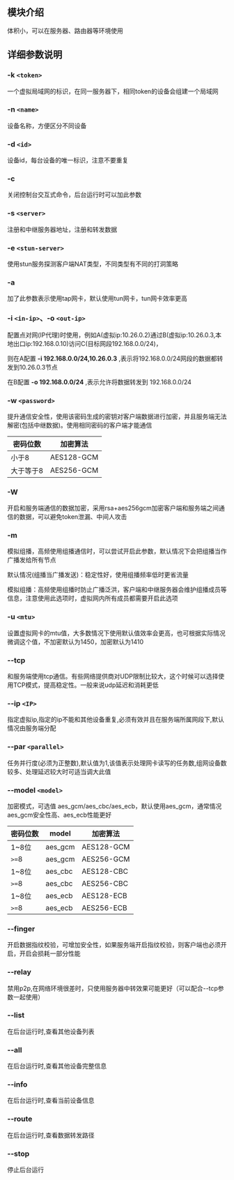 ## 模块介绍
体积小，可以在服务器、路由器等环境使用
## 详细参数说明
### -k `<token>`
一个虚拟局域网的标识，在同一服务器下，相同token的设备会组建一个局域网
### -n `<name>`
设备名称，方便区分不同设备
### -d `<id>`
设备id，每台设备的唯一标识，注意不要重复
### -c
关闭控制台交互式命令，后台运行时可以加此参数
### -s `<server>`
注册和中继服务器地址，注册和转发数据
### -e `<stun-server>`
使用stun服务探测客户端NAT类型，不同类型有不同的打洞策略
### -a
加了此参数表示使用tap网卡，默认使用tun网卡，tun网卡效率更高
### -i `<in-ip>`、-o  `<out-ip>`

配置点对网(IP代理)时使用，例如A(虚拟ip:10.26.0.2)通过B(虚拟ip:10.26.0.3,本地出口ip:192.168.0.10)访问C(目标网段192.168.0.0/24)，

则在A配置 **-i 192.168.0.0/24,10.26.0.3** ,表示将192.168.0.0/24网段的数据都转发到10.26.0.3节点

在B配置 **-o 192.168.0.0/24**  ,表示允许将数据转发到 192.168.0.0/24

### -w `<password>`

提升通信安全性，使用该密码生成的密钥对客户端数据进行加密，并且服务端无法解密(包括中继数据)。使用相同密码的客户端才能通信

| 密码位数     | 加密算法   |  
|---------|-------| 
| 小于8 | AES128-GCM     
| 大于等于8 | AES256-GCM     | 

### -W
开启和服务端通信的数据加密，采用rsa+aes256gcm加密客户端和服务端之间通信的数据，可以避免token泄漏、中间人攻击
### -m
模拟组播，高频使用组播通信时，可以尝试开启此参数，默认情况下会把组播当作广播发给所有节点

默认情况(组播当广播发送)：稳定性好，使用组播频率低时更省流量

模拟组播：高频使用组播时防止广播泛洪，客户端和中继服务器会维护组播成员等信息，注意使用此选项时，虚拟网内所有成员都需要开启此选项

### -u `<mtu>`

设置虚拟网卡的mtu值，大多数情况下使用默认值效率会更高，也可根据实际情况微调这个值，不加密默认为1450，加密默认为1410

###  --tcp
和服务端使用tcp通信。有些网络提供商对UDP限制比较大，这个时候可以选择使用TCP模式，提高稳定性。一般来说udp延迟和消耗更低
### --ip `<IP>`
指定虚拟ip,指定的ip不能和其他设备重复,必须有效并且在服务端所属网段下,默认情况由服务端分配
### --par `<parallel>`
任务并行度(必须为正整数),默认值为1,该值表示处理网卡读写的任务数,组网设备数较多、处理延迟较大时可适当调大此值
### --model `<model>`
加密模式，可选值 aes_gcm/aes_cbc/aes_ecb，默认使用aes_gcm，通常情况aes_gcm安全性高、aes_ecb性能更好

| 密码位数  | model   | 加密算法       |  
|-------|---------|------------|
| 1~8位  | aes_gcm | AES128-GCM |
| `>=`8 | aes_gcm | AES256-GCM |
| 1~8位  | aes_cbc | AES128-CBC |
| `>=`8 | aes_cbc | AES256-CBC |
| 1~8位  | aes_ecb | AES128-ECB |
| `>=`8 | aes_ecb | AES256-ECB |
### --finger 
开启数据指纹校验，可增加安全性，如果服务端开启指纹校验，则客户端也必须开启，开启会损耗一部分性能

### --relay
禁用p2p,在网络环境很差时，只使用服务器中转效果可能更好（可以配合--tcp参数一起使用）
### --list
在后台运行时,查看其他设备列表
### --all
在后台运行时,查看其他设备完整信息
### --info
在后台运行时,查看当前设备信息
### --route 
在后台运行时,查看数据转发路径
### --stop
停止后台运行
